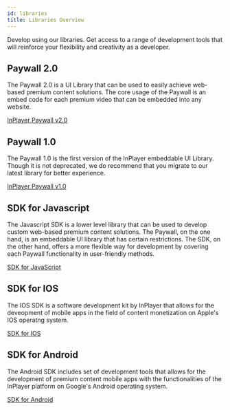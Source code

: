 ```yaml
---
id: libraries
title: Libraries Overview
---
```


Develop using our libraries. Get access to a range of development tools that will reinforce your flexibility and creativity as a developer.

## Paywall 2.0

The Paywall 2.0 is a UI Library that can be used to easily achieve web-based premium content solutions. The core usage of the Paywall is an embed code for each premium video that can be embedded into any website.

[InPlayer Paywall v2.0](paywall2.md)

## Paywall 1.0

The Paywall 1.0 is the first version of the InPlayer embeddable UI Library. Though it is not deprecated, we do recommend that you migrate to our latest library for better experience. 

[InPlayer Paywall v1.0](paywall1.md)

## SDK for Javascript

The Javascript SDK is a lower level library that can be used to develop custom web-based premium content solutions. The Paywall, on the one hand, is an embeddable UI library that has certain restrictions. The SDK, on the other hand, offers a more flexible way for development by covering each Paywall functionality in user-friendly methods. 

[SDK for JavaScript](jssdk.md)

## SDK for IOS

The IOS SDK is a software development kit by InPlayer that allows for the deveopment of mobile apps in the field of content monetization on Apple's IOS operatng system. 

[SDK for IOS](iossdk.md)

## SDK for Android

The Android SDK includes set of development tools that allows for the development of premium content mobile apps with the functionalities of the InPlayer platform on Google's Android operating system.

[SDK for Android](androidsdk.md)



